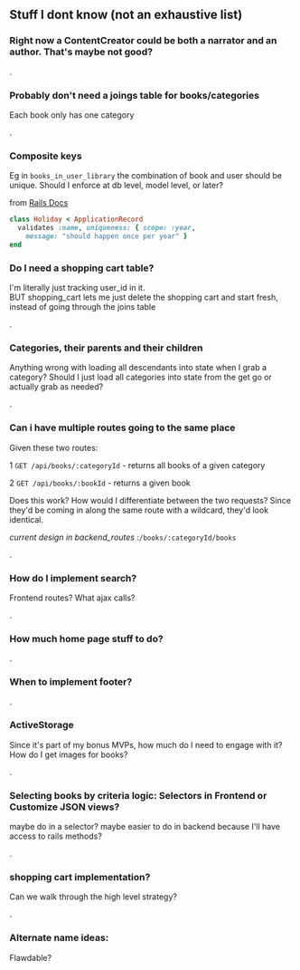 
## Stuff I dont know (not an exhaustive list)

### Right now a ContentCreator could be both a narrator and an author.  That's maybe not good?

.

### Probably don't need a joings table for books/categories
Each book only has one category

.

### Composite keys
Eg in `books_in_user_library` the combination of book and user should be unique.
Should I enforce at db level, model level, or later?

from [Rails Docs](https://guides.rubyonrails.org/active_record_validations.html#uniqueness)
```ruby
class Holiday < ApplicationRecord
  validates :name, uniqueness: { scope: :year,
    message: "should happen once per year" }
end
```

### Do I need a shopping cart table?
I'm literally just tracking user_id in it.  
BUT shopping_cart lets me just delete the shopping cart and start fresh, instead of going through the joins table

.

### Categories, their parents and their children
Anything wrong with loading all descendants into state when I grab a category?
Should I just load all categories into state from the get go or actually grab as needed?

.

### Can i have multiple routes going to the same place
Given these two routes:

1 `GET /api/books/:categoryId` - returns all books of a given category

2 `GET /api/books/:bookId` - returns a given book

Does this work?  How would I differentiate between the two
 requests? Since they'd be coming in along the same route with a wildcard, they'd
 look identical.

*current design in backend_routes*
:`/books/:categoryId/books`

.

### How do I implement search?
Frontend routes?
What ajax calls?

.

### How much home page stuff to do?

.

### When to implement footer?

.

### ActiveStorage
Since it's part of my bonus MVPs, how much do I need to engage with it?
How do I get images for books?

.

### Selecting books by criteria logic: Selectors in Frontend or Customize JSON views?
maybe do in a selector?  maybe easier to do in backend because I'll have access to rails methods?

.

### shopping cart implementation?
Can we walk through the high level strategy?

.

### Alternate name ideas: 
Flawdable?  